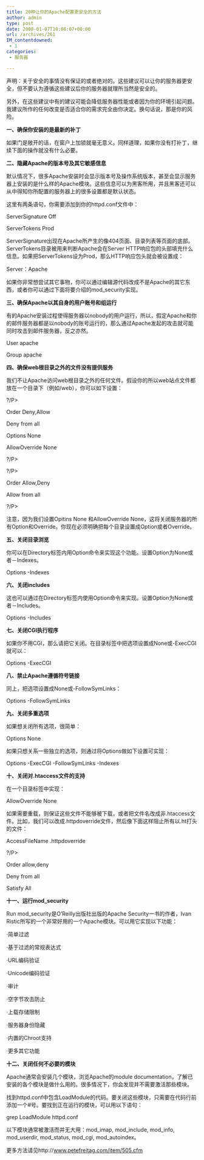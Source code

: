 ```yaml
---
title: 20种让你的Apache配置更安全的方法
author: admin
type: post
date: 2008-01-07T10:08:07+00:00
url: /archives/261
IM_contentdowned:
 - 1
categories:
 - 服务器

---
```


声明：关于安全的事情没有保证的或者绝对的。这些建议可以让你的服务器更安全，但不要认为遵循这些建议后你的服务器就理所当然是安全的。

另外，在这些建议中有的建议可能会降低服务器性能或者因为你的环境引起问题。我建议所作的任何改变是否适合你的需求完全由你决定。换句话说，那是你的风险。

**一、确保你安装的是最新的补丁**

如果门是敞开的话，在窗户上加锁就毫无意义。同样道理，如果你没有打补丁，继续下面的操作就没有什么必要。

**二、隐藏Apache的版本号及其它敏感信息**

默认情况下，很多Apache安装时会显示版本号及操作系统版本，甚至会显示服务器上安装的是什么样的Apache模块。这些信息可以为黑客所用，并且黑客还可以从中得知你所配置的服务器上的很多设置都是默认状态。

这里有两条语句，你需要添加到你的httpd.conf文件中：

ServerSignature Off

ServerTokens Prod

ServerSignature出现在Apache所产生的像404页面、目录列表等页面的底部。ServerTokens目录被用来判断Apache会在Server HTTP响应包的头部填充什么信息。如果把ServerTokens设为Prod，那么HTTP响应包头就会被设置成：

Server：Apache

如果你非常想尝试其它事物，你可以通过编辑源代码改成不是Apache的其它东西，或者你可以通过下面将要介绍的mod_security实现。

**三、确保Apache以其自身的用户账号和组运行**

有的Apache安装过程使得服务器以nobody的用户运行，所以，假定Apache和你的邮件服务器都是以nobody的账号运行的，那么通过Apache发起的攻击就可能同时攻击到邮件服务器，反之亦然。

User apache

Group apache

**四、确保web根目录之外的文件没有提供服务**

我们不让Apache访问web根目录之外的任何文件。假设你的所以web站点文件都放在一个目录下（例如/web），你可以如下设置：

?/P>

Order Deny,Allow

Deny from all

Options None

AllowOverride None

?/P>

?/P>

Order Allow,Deny

Allow from all

?/P>

注意，因为我们设置Opitins None 和AllowOverride None，这将关闭服务器的所有Option和Override。你现在必须明确把每个目录设置成Option或者Override。

**五、关闭目录浏览**

你可以在Directory标签内用Option命令来实现这个功能。设置Option为None或者－Indexes。

Options -Indexes

**六、关闭includes**

这也可以通过在Directory标签内使用Option命令来实现。设置Option为None或者－Includes。

Options -Includes

**七、关闭CGI执行程序**

如果你不用CGI，那么请把它关闭。在目录标签中把选项设置成None或-ExecCGI就可以：

Options -ExecCGI

**八、禁止Apache遵循符号链接**

同上，把选项设置成None或-FollowSymLinks：

Options -FollowSymLinks

**九、关闭多重选项**

如果想关闭所有选项，很简单：

Options None

如果只想关系一些独立的选项，则通过将Options做如下设置可实现：

Options -ExecCGI -FollowSymLinks -Indexes

**十、关闭对.htaccess文件的支持**

在一个目录标签中实现：

AllowOverride None

如果需要重载，则保证这些文件不能够被下载，或者把文件名改成非.htaccess文件。比如，我们可以改成.httpdoverride文件，然后像下面这样阻止所有以.ht打头的文件：

AccessFileName .httpdoverride

?/P>

Order allow,deny

Deny from all

Satisfy All

**十一、运行mod_security**

Run mod_security是O’Reilly出版社出版的Apache Security一书的作者，Ivan Ristic所写的一个非常好用的一个Apache模块。可以用它实现以下功能：

·简单过滤

·基于过滤的常规表达式

·URL编码验证

·Unicode编码验证

·审计

·空字节攻击防止

·上载存储限制

·服务器身份隐藏

·内置的Chroot支持

·更多其它功能

**十二、关闭任何不必要的模块**

Apache通常会安装几个模块，浏览Apache的module documentation，了解已安装的各个模块是做什么用的。很多情况下，你会发现并不需要激活那些模块。

找到httpd.conf中包含LoadModule的代码。要关闭这些模块，只需要在代码行前添加一个#号。要找到正在运行的模块，可以用以下语句：

grep LoadModule httpd.conf

以下模块通常被激活而并无大用：mod_imap, mod_include, mod_info, mod_userdir, mod_status, mod_cgi, mod_autoindex。

更多方法请见http://www.petefreitag.com/item/505.cfm